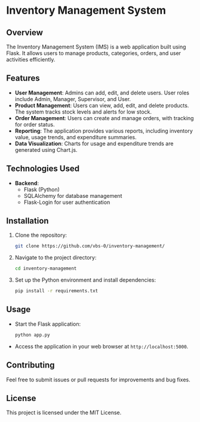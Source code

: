 # Inventory Management System

## Overview
The Inventory Management System (IMS) is a web application built using Flask. It allows users to manage products, categories, orders, and user activities efficiently.

## Features
- **User Management**: Admins can add, edit, and delete users. User roles include Admin, Manager, Supervisor, and User.
- **Product Management**: Users can view, add, edit, and delete products. The system tracks stock levels and alerts for low stock.
- **Order Management**: Users can create and manage orders, with tracking for order status.
- **Reporting**: The application provides various reports, including inventory value, usage trends, and expenditure summaries.
- **Data Visualization**: Charts for usage and expenditure trends are generated using Chart.js.

## Technologies Used
- **Backend**: 
  - Flask (Python)
  - SQLAlchemy for database management
  - Flask-Login for user authentication

## Installation
1. Clone the repository:
   ```bash
   git clone https://github.com/vbs-0/inventory-management/
   ```
2. Navigate to the project directory:
   ```bash
   cd inventory-management
   ```
3. Set up the Python environment and install dependencies:
   ```bash
   pip install -r requirements.txt
   ```

## Usage
- Start the Flask application:
  ```bash
  python app.py
  ```
- Access the application in your web browser at `http://localhost:5000`.

## Contributing
Feel free to submit issues or pull requests for improvements and bug fixes.

## License
This project is licensed under the MIT License.
